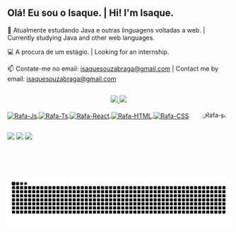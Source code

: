 ## Olá! Eu sou o Isaque. | Hi! I'm Isaque.

📝 Atualmente estudando Java e outras linguagens voltadas a web. | Currently studying Java and other web languages.
 
💻 A procura de um estágio. | Looking for an internship.

📫 Contate-me no email: isaquesouzabraga@gmail.com | Contact me by email: isaquesouzabraga@gmail.com

##

<div align="center">
  <a href="https://github.com/isaquebraga">
  <img height="180em" src="https://github-readme-stats.vercel.app/api?username=isaquebraga&show_icons=true&theme=darcula&include_all_commits=true&count_private=true"/>
  <img height="180em" src="https://github-readme-stats.vercel.app/api/top-langs/?username=isaquebraga&layout=compact&langs_count=7&theme=darcula"/>
</div>
 
<div style="display: inline_block"><br>
  <img align="center" alt="Rafa-Js" height="30" width="40" src="https://cdn.jsdelivr.net/gh/devicons/devicon/icons/python/python-original.svg">
  <img align="center" alt="Rafa-Ts" height="30" width="40" src="https://cdn.jsdelivr.net/gh/devicons/devicon/icons/java/java-original.svg">
  <img align="center" alt="Rafa-React" height="30" width="40" src="https://cdn.jsdelivr.net/gh/devicons/devicon/icons/html5/html5-original.svg">
  <img align="center" alt="Rafa-HTML" height="30" width="40" src="https://cdn.jsdelivr.net/gh/devicons/devicon/icons/css3/css3-original.svg">
  <img align="center" alt="Rafa-CSS" height="30" width="40" src="https://cdn.jsdelivr.net/gh/devicons/devicon/icons/javascript/javascript-original.svg">
  <img align="right" alt="Rafa-pic" height="150" style="border-radius:50px;" src="https://dkrn4sk0rn31v.cloudfront.net/uploads/2020/08/dicas-programadores-iniciantes.png">
</div>

  ##
  
<div> 
  <a href="https://instagram.com/_isaquebraga" target="_new"><img src="https://img.shields.io/badge/-Instagram-%23E4405F?style=for-the-badge&logo=instagram&logoColor=white" target="_blank"></a>
  <a href="https://wa.me/5582982040117" target="_new"><img src="https://img.shields.io/badge/WhatsApp-25D366?style=for-the-badge&logo=whatsapp&logoColor=white" target="_blank"></a>
 </a>
  <a href="https://www.linkedin.com/in/isaque-braga/" target="_new"><img src="https://img.shields.io/badge/-LinkedIn-%230077B5?style=for-the-badge&logo=linkedin&logoColor=white" target="_blank"></a> 
 
  ![Snake animation](https://github.com/isaquebraga/isaquebraga/blob/output/github-contribution-grid-snake.svg)
 
</div>
